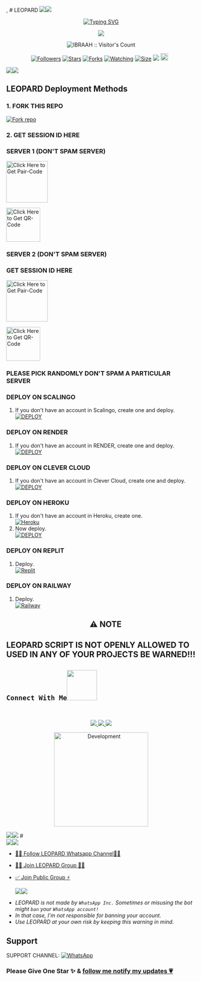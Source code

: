 , # LEOPARD 
   <a><img src='https://i.imgur.com/LyHic3i.gif'/></a><a><img src='https://i.imgur.com/LyHic3i.gif'/></a>
<p align="center">
<p align="center">
  <a href="https://git.io/typing-svg"><img src="https://readme-typing-svg.demolab.com?font=EB+Garamond&weight=800&size=28&duration=4000&pause=1000&random=false&width=435&lines=+•★⃝ LEOPARD★⃝•;MULTI-DEVICE+WHATSAPP+BOT;DEVELOPED+BY+IBRAAH+IBRAAH;RELEASED+DATE+22%2F6%2F2024." alt="Typing SVG" /></a>
 </p>
<p align="center">
<img src="https://telegra.ph/file/a22200a780671e0e32383.jpg"/> 
<p align="center"><img src="https://profile-counter.glitch.me/{IBRAAH}/count.svg" alt="IBRAAH :: Visitor's Count" /></p>
<p align="center">
<a href="https://github.com/Ibraah2/LEOPARD/followers"><img title="Followers" src="https://img.shields.io/github/followers/IBRAAH?color=red&style=flat-square"></a>
<a href="https://github.com/Ibraah2/LEOPARD/stargazers/"><img title="Stars" src="https://img.shields.io/github/stars/Ibraah2/LEOPARD?color=blue&style=flat-square"></a>
<a href="https://github.com/Ibraah2/LEOPARD/network/members"><img title="Forks" src="https://img.shields.io/github/forks/Ibraah2/LEOPARD?color=red&style=flat-square"></a>
<a href="https://github.com/Ibraah2/LEOPARD/watchers"><img title="Watching" src="https://img.shields.io/github/watchers/Ibraah2/LEOPARD?label=Watchers&color=blue&style=flat-square"></a>
<a href="https://github.com/Ibraah2/LEOPARD/"><img title="Size" src="https://img.shields.io/github/repo-size/Ibraah2/LEOPARD?style=flat-square&color=green"></a>
<a href="https://hits.seeyoufarm.com"><img src="https://hits.seeyoufarm.com/api/count/incr/badge.svg?url=https%3A%2F%2Fgithub.com%2FIbraah2%2FLEOPARD&count_bg=%2379C83D&title_bg=%23555555&icon=probot.svg&icon_color=%2300FF6D&title=hits&edge_flat=false"/></a>
<a href="https://github.com/Ibraah2/LEOPARD/graphs/commit-activity"><img height="20" src="https://img.shields.io/badge/Maintained%3F-yes-green.svg"></a>&nbsp;&nbsp;
</p>
<p align='center'>
    </p>
<a><img src='https://i.imgur.com/LyHic3i.gif'/></a><a><img src='https://i.imgur.com/LyHic3i.gif'/></a>
<p align="center">

 ## LEOPARD Deployment Methods

### 1. FORK THIS REPO

<a href='https://github.com/Ibraah2/LEOPARD/fork' target="_blank"><img alt='Fork repo' src='https://img.shields.io/badge/Fork This Repo-black?style=for-the-badge&logo=git&logoColor=white'/></a>

### 2. GET SESSION ID HERE

### SERVER 1 (DON'T SPAM SERVER) 
 
<a href="https://LEOPARD-server-1.onrender.com/pair"><img src="https://img.shields.io/badge/PAIR_CODE-red" alt="Click Here to Get Pair-Code" width="110"></a>   

<a href="https://LEOPARD-server-1.onrender.com/wasiqr"><img src="https://img.shields.io/badge/QR CODE-green" alt="Click Here to Get QR-Code" width="90"></a>

### SERVER 2 (DON'T SPAM SERVER) 
### GET SESSION ID HERE

<a href="https://LEOPARD-server-2.onrender.com/pair"><img src="https://img.shields.io/badge/PAIR CODE-red" alt="Click Here to Get Pair-Code" width="110"></a>   

<a href="https://LEOPARD-server-2.onrender.com/wasiqr"><img src="https://img.shields.io/badge/QR CODE-blue" alt="Click Here to Get QR-Code" width="90"></a>
### **PLEASE PICK RANDOMLY DON'T SPAM A PARTICULAR SERVER**


### DEPLOY ON SCALINGO

1. If you don't have an account in Scalingo, create one and deploy.
    <br>
    <a href='https://auth.scalingo.com/users/sign_in' target="_blank"><img alt='DEPLOY' src='https://img.shields.io/badge/-DEPLOY-black?style=for-the-badge&logo=scalingo&logoColor=white'/></a>

### DEPLOY ON RENDER

1. If you don't have an account in RENDER, create one and deploy.
    <br>
    <a href='https://dashboard.render.com/select-repo?type=web' target="_blank"><img alt='DEPLOY' src='https://img.shields.io/badge/-DEPLOY-black?style=for-the-badge&logo=render&logoColor=white'/></a>


### DEPLOY ON CLEVER CLOUD

1. If you don't have an account in Clever Cloud, create one and deploy.
    <br>
    <a href='https://api.clever-cloud.com/v2/sessions/signup?subscription_source=cta-home-signup' target="_blank"><img alt='DEPLOY' src='https://img.shields.io/badge/-DEPLOY-orange?style=for-the-badge&logo=clever-cloud&logoColor=white'/></a>

### DEPLOY ON HEROKU

1. If you don't have an account in Heroku, create one.
    <br>
    <a href='https://signup.heroku.com/' target="_blank"><img alt='Heroku' src='https://img.shields.io/badge/-Create-purple?style=for-the-badge&logo=heroku&logoColor=white'/></a>
2. Now deploy.
    <br>
    <a href='https://dashboard.heroku.com/new?template=https://github.com/Ibraah2/LEOPARD' target="_blank"><img alt='DEPLOY' src='https://img.shields.io/badge/-DEPLOY-purple?style=for-the-badge&logo=heroku&logoColor=white'/></a>
### DEPLOY ON REPLIT
1. Deploy.
    <br>
    <a href='https://github.com/Ibraah2/LEOPARD' target="_blank"><img alt='Replit' src='https://img.shields.io/badge/-Deploy-red?style=for-the-badge&logo=replit&logoColor=white'/></a>
### DEPLOY ON RAILWAY
1. Deploy.
    <br>
    <a href='https://github.com/Ibraah2/LEOPARD' target="_blank"><img alt='Railway' src='https://img.shields.io/badge/-Deploy-green?style=for-the-badge&logo=railway&logoColor=white'/></a>

    <h2 align="center"> ⚠️ NOTE  </h2>
## LEOPARD SCRIPT IS NOT OPENLY ALLOWED TO USED IN ANY OF YOUR PROJECTS BE WARNED!!! 

## ```Connect With Me```<img src="https://github.com/0xIbraah2/0xIbraah2/raw/main/assets/mdImages/handshake.gif" width ="80"></h1> 
 <br> 
<p align="center">
<a href="https://wa.me/254702302770"><img src="?style=for-the-badge&logo=whatsapp&logoColor=white" />
<a href="https://whatsapp.com/channel/0029Vabz7vUJ3jutx2fNsf2P"><img src="https://img.shields.io/badge/Join Official Channel-25D366?style=for-the-badge&logo=whatsapp&logoColor=white" />
<a href="https://t.me/ibraah_ke"><img src="https://img.shields.io/badge/Telegram-0088cc?style=for-the-badge&logo=telegram&logoColor=white" /><br>
<p align="center">
<img alt="Development" width="250" src="https://media2.giphy.com/media/W9tBvzTXkQopi/giphy.gif?cid=6c09b952xu6syi1fyqfyc04wcfk0qvqe8fd7sop136zxfjyn&ep=v1_internal_gif_by_id&rid=giphy.gif&ct=g" /> </p>
<a><img src='https://i.imgur.com/LyHic3i.gif'/></a><a><img src='https://i.imgur.com/LyHic3i.gif'/></a>
# 

<br>
<a><img src='https://i.imgur.com/LyHic3i.gif'/></a><a><img src='https://i.imgur.com/LyHic3i.gif'/></a>

* [🧑‍💻 Follow LEOPARD Whatsapp Channel🧑‍💻](https://whatsapp.com/channel/0029Vabz7vUJ3jutx2fNsf2P)

* [🧑‍💻 Join LEOPARD Group 🧑‍💻](https://t.me/ibraah_ke)

* [✅ Join Public Group ⚡](https://whatsapp.com/channel/0029Vabz7vUJ3jutx2fNsf2P)

  <a><img src='https://i.imgur.com/LyHic3i.gif'/></a><a><img src='https://i.imgur.com/LyHic3i.gif'/></a>
  

- *LEOPARD is not made by `WhatsApp Inc.` Sometimes or misusing the bot might `ban` your `WhatsApp account!`*
- *In that case, I'm not responsible for banning your account.*
- *Use LEOPARD at your own risk by keeping this warning in mind.*

## Support

SUPPORT CHANNEL: <a href="[https://whatsapp.com/channel/0029Vabz7vUJ3jutx2fNsf2P)"><img alt="WhatsApp" src="https://img.shields.io/badge/WhatsApp-25D366?style=for-the-badge&logo=whatsapp&logoColor=white"/></a>


### Please Give One Star ✨ & [follow me notify my updates 💗](https://github.com/Ibraah2/LEOPARD)
